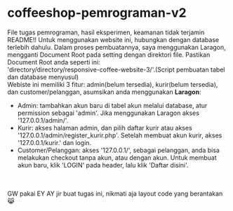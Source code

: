# coffeeshop-pemrograman-v2
File tugas pemrograman, hasil eksperimen, keamanan tidak terjamin
<br>
README!!
Untuk menggunakan website ini, hubungkan dengan database terlebih dahulu. Dalam proses pembuatannya, saya menggunakan Laragon, mengganti Document Root pada setting dengan direktori file. Pastikan Document Root anda seperti ini:
<br>'directory/directory/responsive-coffee-website-3/'.(Script pembuatan tabel dan database menyusul)
<br>
Webiste ini memiliki 3 fitur: admin(belum tersedia), kurir(belum tersedia), dan customer/pelanggan, asumsikan anda menggunakan <b>Laragon</b>:
<ul>
  <li>
    Admin: tambahkan akun baru di tabel akun melalui database, atur permission sebagai 'admin'. Jika menggunakan Laragon akses '127.0.0.1/admin/'.
  </li>
  <li>
    Kurir: akses halaman admin, dan pilih daftar kurir atau akses '127.0.0.1/admin/register_kurir.php'. Setelah membuat akun kurir, akses '127.0.0.1/kurir.' dan login.
  </li>
  <li>
    Customer/Pelanggan: akses '127.0.0.1/', sebagai pelanggan, anda bisa melakukan checkout tanpa akun, atau dengan akun. Untuk membuat akun baru, klik 'LOGIN' pada header, lalu klik 'Daftar disini'.
  </li>
</ul>
<br><br>
GW pakai EY AY jir buat tugas ini, nikmati aja layout code yang berantakan &#128569;
